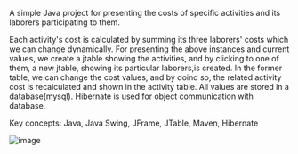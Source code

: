 A simple Java project for presenting the costs of specific activities and its laborers participating to them.

Each activity's cost is calculated by summing its three laborers' costs which we can change dynamically. 
For presenting the above instances and current values, we create a jtable showing the activities,
and by clicking to one of them, a new jtable, showing its particular laborers,is created. In the former table,
we can change the cost values, and by doind so, the related activity cost is recalculated and shown in the activity table.
All values are stored in a database(mysql). Hibernate is used for object communication with database.

Key concepts: Java, Java Swing, JFrame, JTable, Maven, Hibernate

![image](https://user-images.githubusercontent.com/41991765/114310794-bc7df080-9af4-11eb-96e1-2ec3435b3564.png)
